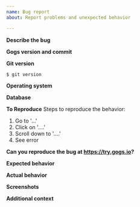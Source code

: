```yaml
---
name: Bug report
about: Report problems and unexpected behavior

---
```


<!--

First of all, please read https://www.chiark.greenend.org.uk/~sgtatham/bugs.html.

If you don't want to read, it's up to you. But don't waste your time continue reporting.

The issue will be closed without any explanation if it does not satisfy any of following requirements:

1. Please speak English, we have forum in 中文: https://discuss.gogs.io/c/getting-help/getting-help-chinese.
2. Please post any questions, configuration or deploy problems on our forum: https://discuss.gogs.io.
3. Please do not end your title with a question mark or period.
4. Please take a moment to search and make sure the issue doesn't already exist.
5. Please give all relevant information below for bug reports; incomplete details are considered invalid report.

-->

**Describe the bug**
<!-- A clear and concise description of what the bug is -->

**Gogs version and commit**
<!-- 
  The version number or the commit SHA of the Gogs instance you use.
  You can find these information in the admin dashboard ("/admin").
-->

**Git version**

```
$ git version

```

**Operating system**
<!-- The name and version of your operating system -->

**Database**
<!-- The database and version you use -->

**To Reproduce**
Steps to reproduce the behavior:
1. Go to '...'
2. Click on '....'
3. Scroll down to '....'
4. See error

**Can you reproduce the bug at https://try.gogs.io?**
<!-- If yes, please provide the example URL; if no, please explain why -->

**Expected behavior**
<!-- A clear and concise description of what you expected to happen -->

**Actual behavior**
<!-- A clear and concise description of what you see instead -->

**Screenshots**
<!-- If applicable, add screenshots to help explain your problem -->

**Additional context**
<!-- Please include any error logs found in `log/gogs.log` -->

